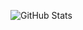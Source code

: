 ![GitHub Stats](https://github-readme-stats.vercel.app/api/top-langs/?username=nichokas&theme=dark&show_icons=true&hide_border=true&layout=compact)
